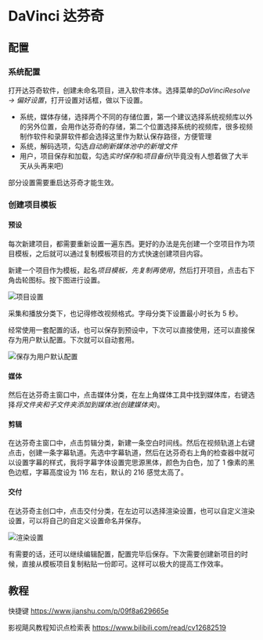 # DaVinci 达芬奇

## 配置

### 系统配置

打开达芬奇软件，创建未命名项目，进入软件本体。选择菜单的*DaVinciResolve -> 偏好设置*，打开设置对话框，做以下设置。

- 系统，媒体存储，选择两个不同的存储位置，第一个建议选择系统视频库以外的另外位置，会用作达芬奇的存储，第二个位置选择系统的视频库，很多视频制作软件和录屏软件都会选择这里作为默认保存路径，方便管理
- 系统，解码选项，勾选*自动刷新媒体池中的新增文件*
- 用户，项目保存和加载，勾选*实时保存*和*项目备份*(毕竟没有人想着做了大半天从头再来吧)

部分设置需要重启达芬奇才能生效。

### 创建项目模板

#### 预设

每次新建项目，都需要重新设置一遍东西。更好的办法是先创建一个空项目作为项目模板，之后就可以通过复制模板项目的方式快速创建项目内容。

新建一个项目作为模板，起名*项目模板，先复制再使用*，然后打开项目，点击右下角齿轮图标。按下图进行设置。

![项目设置](./img/达芬奇项目设置.png)

采集和播放分类下，也记得修改视频格式。字母分类下设置最小时长为 5 秒。

经常使用一套配置的话，也可以保存到预设中，下次可以直接使用，还可以直接保存为用户默认配置。下次就可以自动套用。

![保存为用户默认配置](./img/达芬奇保存为用户默认配置.png)

#### 媒体

然后在达芬奇主窗口中，点击媒体分类，在左上角媒体工具中找到媒体库，右键选择*将文件夹和子文件夹添加到媒体池(创建媒体夹)*。

#### 剪辑

在达芬奇主窗口中，点击剪辑分类，新建一条空白时间线。然后在视频轨道上右键点击，创建一条字幕轨道。先选中字幕轨道，然后在达芬奇右上角的检查器中就可以设置字幕的样式，我将字幕字体设置完思源黑体，颜色为白色，加了 1 像素的黑色边框，字幕高度设为 116 左右，默认的 216 感觉太高了。

#### 交付

在达芬奇主创口中，点击交付分类，在左边可以选择渲染设置，也可以自定义渲染设置，可以将自己的自定义设置命名并保存。

![渲染设置](./img/达芬奇渲染设置.png)

有需要的话，还可以继续编辑配置，配置完毕后保存。下次需要创建新项目的时候，直接从模板项目复制粘贴一份即可。这样可以极大的提高工作效率。

## 教程

快捷键 <https://www.jianshu.com/p/09f8a629665e>

影视飓风教程知识点检索表 <https://www.bilibili.com/read/cv12682519>
